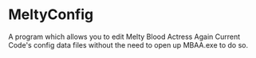 # MeltyConfig
A program which allows you to edit Melty Blood Actress Again Current Code's config data files without the need to open up MBAA.exe to do so.
